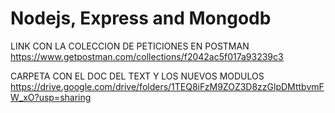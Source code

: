 # Nodejs, Express and Mongodb

LINK CON LA COLECCION DE PETICIONES EN POSTMAN
https://www.getpostman.com/collections/f2042ac5f017a93239c3



CARPETA CON EL DOC DEL TEXT Y LOS NUEVOS MODULOS
https://drive.google.com/drive/folders/1TEQ8iFzM9ZOZ3D8zzGlpDMttbvmFW_xO?usp=sharing
